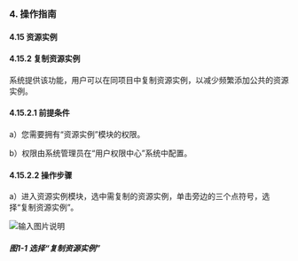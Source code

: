 ### 4. 操作指南

#### 4.15 资源实例

#### 4.15.2 复制资源实例

系统提供该功能，用户可以在同项目中复制资源实例，以减少频繁添加公共的资源实例。

#### 4.15.2.1 前提条件

a）您需要拥有“资源实例”模块的权限。

b）权限由系统管理员在“用户权限中心”系统中配置。

#### 4.15.2.2 操作步骤

a）进入资源实例模块，选中需复制的资源实例，单击旁边的三个点符号，选择“复制资源实例”。

![输入图片说明](../../../../images/SoFlu%EF%BC%88%E5%90%8E%E7%AB%AF%EF%BC%89%E5%BC%80%E5%8F%91%E5%B9%B3%E5%8F%B0/1.%20%E6%9C%80%E6%96%B0%E7%89%88%E6%9C%AC%20-%20%E6%9B%B4%E6%96%B0%E6%97%A5%E6%9C%9F%20-%202022.10.08/4.%20%E6%93%8D%E4%BD%9C%E6%8C%87%E5%8D%97/15.%20%E8%B5%84%E6%BA%90%E5%AE%9E%E4%BE%8B/2.%20%E5%A4%8D%E5%88%B6%E8%B5%84%E6%BA%90%E5%AE%9E%E4%BE%8B/image.png)

##### 图1-1 选择“复制资源实例”
